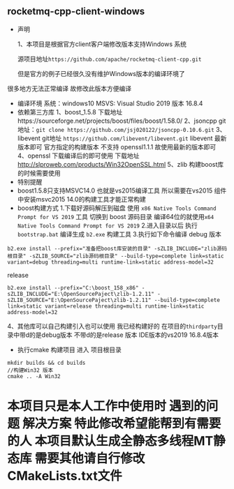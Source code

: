 ## rocketmq-cpp-client-windows

+ 声明

  1、本项目是根据官方client客户端修改版本支持Windows 系统

  源项目地址`https://github.com/apache/rocketmq-client-cpp.git`

  但是官方的例子已经很久没有维护Windows版本的编译环境了 

很多地方无法正常编译 故修改此版本方便编译 
+ 编译环境 
系统：windows10 
MSVS: Visual Studio 2019 版本 16.8.4
+ 依赖第三方库
1、boost_1.5.8 下载地址https://sourceforge.net/projects/boost/files/boost/1.58.0/
2、jsoncpp git地址：`git clone https://github.com/jsj020122/jsoncpp-0.10.6.git`
3、libevent git地址 `https://github.com/libevent/libevent.git`
libevent 最新版本即可 官方指定的构建版本 不支持 openssl1.1.1 故使用最新的版本即可
4、openssl 下载编译后的即可使用 下载地址 http://slproweb.com/products/Win32OpenSSL.html
5、zlib 构建boost库的时候需要使用
+ 特别提醒
+ boost1.5.8只支持MSVC14.0 也就是vs2015编译工具 所以需要在vs2015 组件中安装msvc2015 14.0的构建工具才能正常构建
+ boost构建方式
1.下载好源码解压到磁盘 使用 `x86 Native Tools Command Prompt for VS 2019` 工具 切换到 boost 源码目录 编译64位的就使用`x64 Native Tools Command Prompt for VS 2019`
2.进入目录以后 执行 `bootstrap.bat` 编译生成 `b2.exe` 构建工具
3.执行如下命令编译
debug 版本
```
b2.exe install --prefix="准备把boost库安装的目录" -sZLIB_INCLUDE="zlib源码根目录" -sZLIB_SOURCE="zlib源码根目录" --build-type=complete link=static variant=debug threading=multi runtime-link=static address-model=32
```
release
```
b2.exe install --prefix="C:\boost_158_x86" -sZLIB_INCLUDE="E:\OpenSourcePaject\zlib-1.2.11" -sZLIB_SOURCE="E:\OpenSourcePaject\zlib-1.2.11" --build-type=complete link=static variant=release threading=multi runtime-link=static address-model=32
```
4、其他库可以自己构建引入也可以使用 我已经构建好的 在项目的`thirdparty`目录中带d的是debug版本 不带d的是release 版本 IDE版本的vs2019 16.8.4版本
+ 执行cmake 构建项目
进入 项目根目录
```
mkdir builds && cd builds
//构建Win32 版本
cmake .. -A Win32 
```
# 本项目只是本人工作中使用时 遇到的问题 解决方案 特此修改希望能帮到有需要的人 本项目默认生成全静态多线程MT静态库 需要其他请自行修改CMakeLists.txt文件

